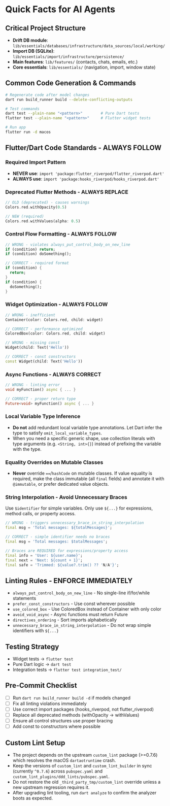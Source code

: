 # Quick Facts for AI Agents

## Critical Project Structure

- **Drift DB module**: `lib/essentials/databases/infrastructure/data_sources/local/working/`
- **Import DB (SQLite)**: `lib/essentials/import/infrastructure/persistence/`
- **Main features**: `lib/features/` (contacts, chats, emails, etc.)
- **Core essentials**: `lib/essentials/` (navigation, import, window state)

## Common Code Generation & Commands

```bash
# Regenerate code after model changes
dart run build_runner build --delete-conflicting-outputs

# Test commands
dart test --plain-name "<pattern>"        # Pure Dart tests
flutter test --plain-name "<pattern>"     # Flutter widget tests

# Run app
flutter run -d macos
```

## Flutter/Dart Code Standards - ALWAYS FOLLOW

### Required Import Pattern

- **NEVER use**: `import 'package:flutter_riverpod/flutter_riverpod.dart'`
- **ALWAYS use**: `import 'package:hooks_riverpod/hooks_riverpod.dart'`

### Deprecated Flutter Methods - ALWAYS REPLACE

```dart
// OLD (deprecated) - causes warnings
Colors.red.withOpacity(0.5)

// NEW (required)
Colors.red.withValues(alpha: 0.5)
```

### Control Flow Formatting - ALWAYS FOLLOW

```dart
// WRONG - violates always_put_control_body_on_new_line
if (condition) return;
if (condition) doSomething();

// CORRECT - required format
if (condition) {
  return;
}
if (condition) {
  doSomething();
}
```

### Widget Optimization - ALWAYS FOLLOW

```dart
// WRONG - inefficient
Container(color: Colors.red, child: widget)

// CORRECT - performance optimized
ColoredBox(color: Colors.red, child: widget)

// WRONG - missing const
Widget(child: Text('Hello'))

// CORRECT - const constructors
const Widget(child: Text('Hello'))
```

### Async Functions - ALWAYS CORRECT

```dart
// WRONG - linting error
void myFunction() async { ... }

// CORRECT - proper return type
Future<void> myFunction() async { ... }
```

### Local Variable Type Inference

- **Do not** add redundant local variable type annotations. Let Dart infer the type to satisfy `omit_local_variable_types`.
- When you need a specific generic shape, use collection literals with type arguments (e.g. `<String, int>{}`) instead of prefixing the variable with the type.

### Equality Overrides on Mutable Classes

- **Never** override `==`/`hashCode` on mutable classes. If value equality is required, make the class immutable (all `final` fields) and annotate it with `@immutable`, or prefer dedicated value objects.

### String Interpolation - Avoid Unnecessary Braces

Use `$identifier` for simple variables. Only use `${...}` for expressions, method calls, or property access.

```dart
// WRONG - triggers unnecessary_brace_in_string_interpolation
final msg = 'Total messages: ${totalMessages}';

// CORRECT - simple identifier needs no braces
final msg = 'Total messages: $totalMessages';

// Braces are REQUIRED for expressions/property access
final info = 'User: ${user.name}';
final next = 'Next: ${count + 1}';
final safe = 'Trimmed: ${value?.trim() ?? 'N/A'}';
```

## Linting Rules - ENFORCE IMMEDIATELY

- `always_put_control_body_on_new_line` - No single-line if/for/while statements
- `prefer_const_constructors` - Use const wherever possible
- `use_colored_box` - Use ColoredBox instead of Container with only color
- `avoid_void_async` - Async functions must return Future<void>
- `directives_ordering` - Sort imports alphabetically
- `unnecessary_brace_in_string_interpolation` - Do not wrap simple identifiers with `${...}`

## Testing Strategy

- Widget tests → `flutter test`
- Pure Dart logic → `dart test`
- Integration tests → `flutter test integration_test/`

## Pre-Commit Checklist

- [ ] Run `dart run build_runner build -d` if models changed
- [ ] Fix all linting violations immediately
- [ ] Use correct import packages (hooks_riverpod, not flutter_riverpod)
- [ ] Replace all deprecated methods (withOpacity → withValues)
- [ ] Ensure all control structures use proper bracing
- [ ] Add const to constructors where possible

## Custom Lint Setup

- The project depends on the upstream `custom_lint` package (>=0.7.6) which resolves the macOS `dartaotruntime` crash.
- Keep the versions of `custom_lint` and `custom_lint_builder` in sync (currently `^0.7.6`) across `pubspec.yaml` and `custom_lint_plugins/ddd_lints/pubspec.yaml`.
- Do not restore the old `_third_party_tmp/custom_lint` override unless a new upstream regression requires it.
- After upgrading lint tooling, run `dart analyze` to confirm the analyzer boots as expected.
